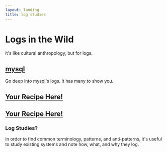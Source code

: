 ```yaml
---
layout: landing
title: log studies
---
```


# Logs in the Wild

it's like cultural anthropology, but for logs.

## [mysql](mysql)

Go deep into mysql's logs. It has many to show you.

## [Your Recipe Here!](https://github.com/logstash/cookbook)

## [Your Recipe Here!](https://github.com/logstash/cookbook)

### Log Studies?

In order to find common terminology, patterns, and anti-patterns, it's useful
to study existing systems and note how, what, and why they log.
